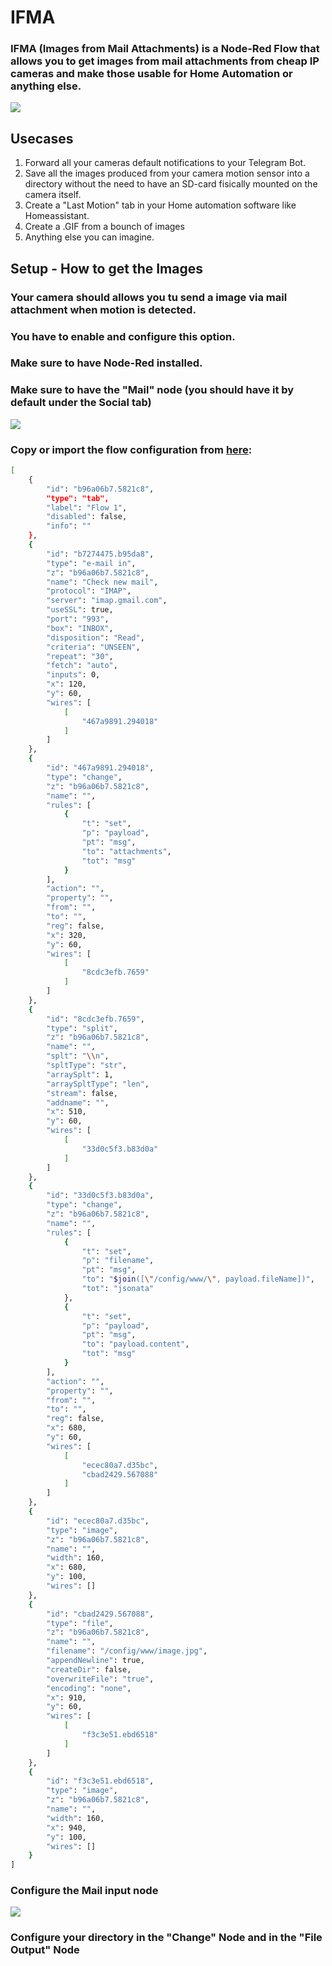 # IFMA
 
### IFMA (Images from Mail Attachments) is a Node-Red Flow that allows you to get images from mail attachments from cheap IP cameras and make those usable for Home Automation or anything else.
<img src="images/IFMA-flow.png?raw=true">

## Usecases
1) Forward all your cameras default notifications to your Telegram Bot.
2) Save all the images produced from your camera motion sensor into a directory without the need to have an SD-card fisically mounted on the camera itself.
3) Create a "Last Motion" tab in your Home automation software like Homeassistant.
4) Create a .GIF from a bounch of images 
5) Anything else you can imagine.

## Setup - How to get the Images
### Your camera should allows you tu send a image via mail attachment when motion is detected.
### You have to enable and configure this option.
### Make sure to have Node-Red installed.
### Make sure to have the "Mail" node (you should have it by default under the Social tab)
<img src="images/mail-node.png?raw=true">

### Copy or import the flow configuration from <a href="Node-Red/IFMA.json">here</a>:

```bash
[
    {
        "id": "b96a06b7.5821c8",
        "type": "tab",
        "label": "Flow 1",
        "disabled": false,
        "info": ""
    },
    {
        "id": "b7274475.b95da8",
        "type": "e-mail in",
        "z": "b96a06b7.5821c8",
        "name": "Check new mail",
        "protocol": "IMAP",
        "server": "imap.gmail.com",
        "useSSL": true,
        "port": "993",
        "box": "INBOX",
        "disposition": "Read",
        "criteria": "UNSEEN",
        "repeat": "30",
        "fetch": "auto",
        "inputs": 0,
        "x": 120,
        "y": 60,
        "wires": [
            [
                "467a9891.294018"
            ]
        ]
    },
    {
        "id": "467a9891.294018",
        "type": "change",
        "z": "b96a06b7.5821c8",
        "name": "",
        "rules": [
            {
                "t": "set",
                "p": "payload",
                "pt": "msg",
                "to": "attachments",
                "tot": "msg"
            }
        ],
        "action": "",
        "property": "",
        "from": "",
        "to": "",
        "reg": false,
        "x": 320,
        "y": 60,
        "wires": [
            [
                "8cdc3efb.7659"
            ]
        ]
    },
    {
        "id": "8cdc3efb.7659",
        "type": "split",
        "z": "b96a06b7.5821c8",
        "name": "",
        "splt": "\\n",
        "spltType": "str",
        "arraySplt": 1,
        "arraySpltType": "len",
        "stream": false,
        "addname": "",
        "x": 510,
        "y": 60,
        "wires": [
            [
                "33d0c5f3.b83d0a"
            ]
        ]
    },
    {
        "id": "33d0c5f3.b83d0a",
        "type": "change",
        "z": "b96a06b7.5821c8",
        "name": "",
        "rules": [
            {
                "t": "set",
                "p": "filename",
                "pt": "msg",
                "to": "$join([\"/config/www/\", payload.fileName])",
                "tot": "jsonata"
            },
            {
                "t": "set",
                "p": "payload",
                "pt": "msg",
                "to": "payload.content",
                "tot": "msg"
            }
        ],
        "action": "",
        "property": "",
        "from": "",
        "to": "",
        "reg": false,
        "x": 680,
        "y": 60,
        "wires": [
            [
                "ecec80a7.d35bc",
                "cbad2429.567088"
            ]
        ]
    },
    {
        "id": "ecec80a7.d35bc",
        "type": "image",
        "z": "b96a06b7.5821c8",
        "name": "",
        "width": 160,
        "x": 680,
        "y": 100,
        "wires": []
    },
    {
        "id": "cbad2429.567088",
        "type": "file",
        "z": "b96a06b7.5821c8",
        "name": "",
        "filename": "/config/www/image.jpg",
        "appendNewline": true,
        "createDir": false,
        "overwriteFile": "true",
        "encoding": "none",
        "x": 910,
        "y": 60,
        "wires": [
            [
                "f3c3e51.ebd6518"
            ]
        ]
    },
    {
        "id": "f3c3e51.ebd6518",
        "type": "image",
        "z": "b96a06b7.5821c8",
        "name": "",
        "width": 160,
        "x": 940,
        "y": 100,
        "wires": []
    }
]
```

### Configure the Mail input node
<img src="images/config-example.png?raw=true">

### Configure your directory in the "Change" Node and in the "File Output" Node  


